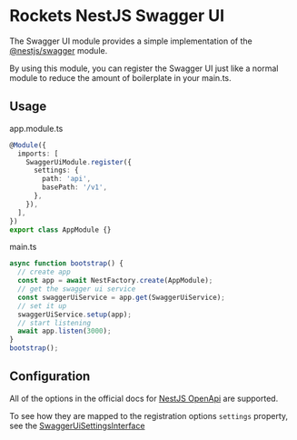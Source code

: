 # Rockets NestJS Swagger UI

The Swagger UI module provides a simple implementation of the
[@nestjs/swagger](https://www.npmjs.com/package/@nestjs/swagger) module.

By using this module, you can register the Swagger UI just like a normal module
to reduce the amount of boilerplate in your main.ts.

## Usage

app.module.ts

```ts
@Module({
  imports: [
    SwaggerUiModule.register({
      settings: {
        path: 'api',
        basePath: '/v1',
      },
    }),
  ],
})
export class AppModule {}
```

main.ts

```ts
async function bootstrap() {
  // create app
  const app = await NestFactory.create(AppModule);
  // get the swagger ui service
  const swaggerUiService = app.get(SwaggerUiService);
  // set it up
  swaggerUiService.setup(app);
  // start listening
  await app.listen(3000);
}
bootstrap();
```

## Configuration

All of the options in the official docs for
[NestJS OpenApi](https://docs.nestjs.com/openapi) are supported.

To see how they are mapped to the registration options `settings` property,
see the [SwaggerUiSettingsInterface](./src/interfaces/swagger-ui-settings.interface.ts)
